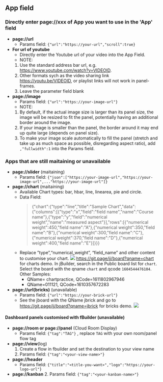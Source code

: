 ## App field 
### Directly enter page://xxx of App you want to use in the 'App' field 
  - **page://url** 
    * Params field: `{"url":"https://your-url","scroll":true}` 
  - **For url of youtube**
     - Directly enter the Youtube url of your video into the App Field.<br>
     - NOTE:
      1. Use the standard address bar url, e.g. https://www.youtube.com/watch?v=VIDEOID.
      2. Other formats sych as the video sharing link https://youtu.be/VIDEOID, or playlist links will not work in panel-frames. 
      3. Leave the parameter field blank
  - **page://image**
    * Params field: `{"url":"https://your-image-url"}`
     - NOTE: 
      1. By default, if the actual image size is larger than its panel size, the image will be resized to fit the panel, potentially having an additional border around the image. 
      2. If your image is smaller than the panel, the border around it may end up quite large (depends on panel size). 
      3. To make your image scale automatically to fill the panel (stretch and take up as much space as possible, disregarding aspect ratio), add `,"fullwidth":1` into the Params field. 
### Apps that are still maitaining or unavailable
- **page://slider** (maitaining)
    * Params field: `{"json":["https://your-image-url","https://your-image-url",..."https://your-image-url"]}` 
- **page://chart** (maitaining)
    * Available Chart types: bar, hbar, line, linearea, pie and circle. 
    * Data Field: 
       > {"chart":{"type":"line","title":"Sample Chart","data":{"columns":[{"type":"x","field":"field name","name":"Course name"},{"type":"y","field":"numerical weight","name":"measured aspect"}],"rows":[{"numerical weight":450,"field name":"A"},{"numerical weight":350,"field name":"B"},{"numerical weight":300,"field name":"C"},{"numerical weight":370,"field name":"D"},{"numerical weight":400,"field name":"E"}]}}}
    * Replace ”type”,“numerical_weight”, “field_name” and other content to customise your chart.
       ![](https://i.imgur.com/Rht0Sxn.png)
       https://git.page/jj/board?qname=chart for charts demo. In jBuilder, search in the Public board list for `chart`. Select the board with the qname `chart` and qcode `1604544476104`.
       Other Samples:
       - QName= chartpractice, QCode=1611802967946
       - QName=011121, QCode=1610357672283
- **page://url(bricks)** (unavailable)
    * Params field: `{"url":"https://your-brick-url"}` 
    * See the jboard with the QName jbrick and go to https://git.page/jj/board?qname=jbrick for bricks demo.
    ![](https://i.imgur.com/xXEWyUx.png)
    
    
 #### Dashboard panels customised with fBuilder (unavailable)
  - **page://room or page://panel** (Cloud Room Display)
    * Params field: `{"tag":"TAG"}` , replace `TAG` with your own room/panel flow tag
  - **page://view**(log)
    1. Create a flow in fbuilder and set the destination to your view name 
    2. Params field: `{"tag":"<your-view-name>"}`
  - **page://header** 
    *  Params field: `{"title":"<title-you-want>","logo":"https://your-logo-url"}`
  - **page://kanban**
    2. Params field: `{"tag":"<your-kanban-name>"}` 
